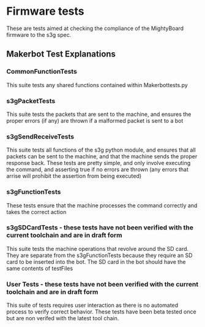 # Firmware tests

These are tests aimed at checking the compliance of the MightyBoard firmware to the s3g spec.


## Makerbot Test Explanations

### CommonFunctionTests
This suite tests any shared functions contained within Makerbottests.py

### s3gPacketTests
This suite tests the packets that are sent to the machine, and ensures the proper errors (if any) are thrown if a malformed packet is sent to a bot

### s3gSendReceiveTests
This suite tests all functions of the s3g python module, and ensures that all packets can be sent to the machine, and that the machine sends the proper response back.  These tests are pretty simple, and only involve executing the command, and asserting true if no errors are thrown (any errors that arrise will prohibit the assertion from being executed)

### s3gFunctionTests
These tests ensure that the machine processes the command correctly and takes the correct action

### s3gSDCardTests - these tests have not been verified with the current toolchain and are in draft form
This suite tests the machine operations that revolve around the SD card.  They are separate from the s3gFunctionTests because they require an SD card to be inserted into the bot.  The SD card in the bot should have the same contents of testFiles

### User Tests - these tests have not been verified with the current toolchain and are in draft form
This suite of tests requires user interaction as there is no automated process to verify correct behavior.  These tests have been beta tested once but are non verifed with the latest tool chain.
